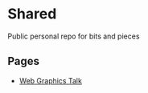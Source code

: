 # Shared
Public personal repo for bits and pieces


## Pages

- [Web Graphics Talk](https://mrchantey.github.io/shared/slides/web-graphics/)
